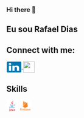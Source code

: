 ### Hi there 👋
## Eu sou Rafael Dias

## Connect with me:
<a href="https://www.linkedin.com/in/rafael-chaves-dias-9508571b3/">
<img align="center" height="30" width="40" src="https://raw.githubusercontent.com/devicons/devicon/master/icons/linkedin/linkedin-original.svg"
Style="max-width:100%:">
</a>



<a href="https://www.instagram.com/rafael.diasz/">
<img align="center" height="30" width="30" src="https://image.flaticon.com/icons/png/128/1384/1384063.png"
Style="max-width:100%:">
</a>

## Skills
<img align="center" height="30" width="30" src="https://raw.githubusercontent.com/devicons/devicon/master/icons/java/java-original-wordmark.svg"
Style="max-width:100%:">
<img align="center" height="30" width="30" src="https://raw.githubusercontent.com/devicons/devicon/master/icons/firebase/firebase-plain-wordmark.svg"
Style="max-width:100%:">


<!--
**rafaeldias1991/rafaeldias1991** is a ✨ _special_ ✨ repository because its `README.md` (this file) appears on your GitHub profile.

Here are some ideas to get you started:

- 🔭 I’m currently working on ...
- 🌱 I’m currently learning ...
- 👯 I’m looking to collaborate on ...
- 🤔 I’m looking for help with ...
- 💬 Ask me about ...
- 📫 How to reach me: ...
- 😄 Pronouns: ...
- ⚡ Fun fact: ...
-->
